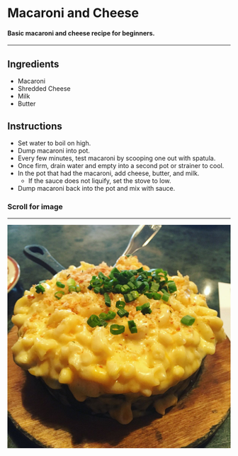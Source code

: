 # Macaroni and Cheese
#### Basic macaroni and cheese recipe for beginners.

***

## Ingredients
- Macaroni
- Shredded Cheese
- Milk
- Butter

## Instructions
- Set water to boil on high.
- Dump macaroni into pot.
- Every few minutes, test macaroni by scooping one out with spatula.
- Once firm, drain water and empty into a second pot or strainer to cool.
- In the pot that had the macaroni, add cheese, butter, and milk.
	- If the sauce does not liquify, set the stove to low.
- Dump macaroni back into the pot and mix with sauce.
### Scroll for image
***
![image](/media/images/mac.jpg)
